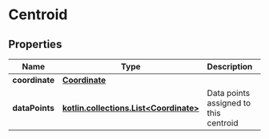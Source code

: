 
# Centroid

## Properties
| Name | Type | Description | Notes |
| ------------ | ------------- | ------------- | ------------- |
| **coordinate** | [**Coordinate**](Coordinate.md) |  |  [optional] |
| **dataPoints** | [**kotlin.collections.List&lt;Coordinate&gt;**](Coordinate.md) | Data points assigned to this centroid |  [optional] |



